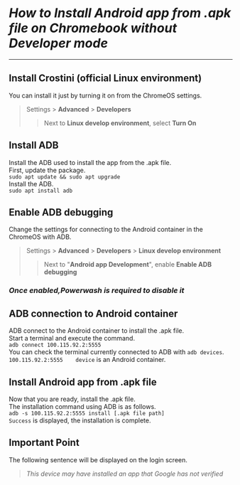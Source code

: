 # *How to Install Android app from .apk file on Chromebook without Developer mode*
---

## Install Crostini (official Linux environment)
You can install it just by turning it on from the ChromeOS settings.  
> Settings > **Advanced** > **Developers**
>> Next to **Linux develop environment**, select **Turn On**

## Install ADB
Install the ADB used to install the app from the .apk file.  
First, update the package.  
``` sudo apt update && sudo apt upgrade ```  
Install the ADB.  
``` sudo apt install adb ```  

## Enable ADB debugging
Change the settings for connecting to the Android container in the ChromeOS with ADB.  
> Settings > **Advanced** > **Developers** > **Linux develop environment**
>>Next to "**Android app Development**", enable **Enable ADB debugging**
### *Once enabled,Powerwash is required to disable it*

## ADB connection to Android container
ADB connect to the Android container to install the .apk file.  
Start a terminal and execute the command.  
``` adb connect 100.115.92.2:5555 ```  
You can check the terminal currently connected to ADB with ` adb devices `.  
` 100.115.92.2:5555    device ` is an Android container.  

## Install Android app from .apk file
Now that you are ready, install the .apk file.  
The installation command using ADB is as follows.  
``` adb -s 100.115.92.2:5555 install [.apk file path] ```  
` Success ` is displayed, the installation is complete.  

## Important Point
The following sentence will be displayed on the login screen.  
> *This device may have installed an app that Google has not verified*
